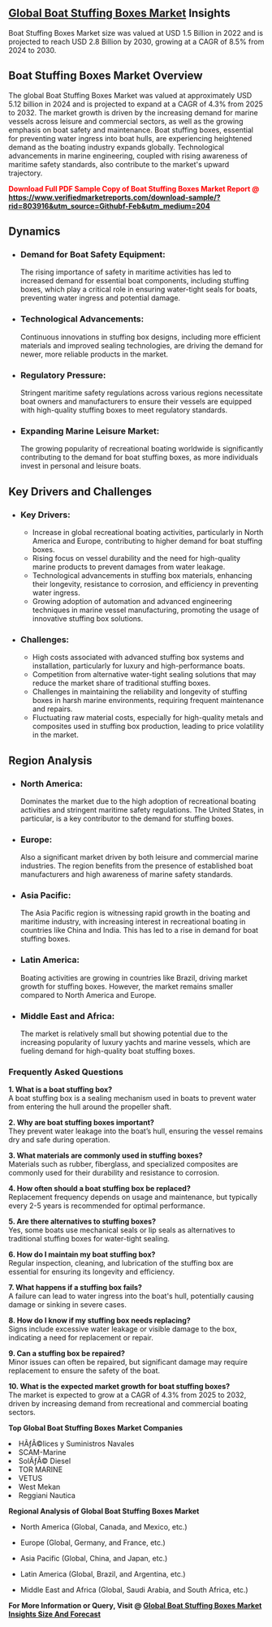 <h2><a href="https://www.verifiedmarketreports.com/download-sample/?rid=803916&amp;utm_source=Githubf&amp;utm_medium=204" target="_blank">Global Boat Stuffing Boxes Market</a> Insights</h2><p>Boat Stuffing Boxes Market size was valued at USD 1.5 Billion in 2022 and is projected to reach USD 2.8 Billion by 2030, growing at a CAGR of 8.5% from 2024 to 2030.</p><p> <h2>Boat Stuffing Boxes Market Overview</h2> <p>The global Boat Stuffing Boxes Market was valued at approximately USD 5.12 billion in 2024 and is projected to expand at a CAGR of 4.3% from 2025 to 2032. The market growth is driven by the increasing demand for marine vessels across leisure and commercial sectors, as well as the growing emphasis on boat safety and maintenance. Boat stuffing boxes, essential for preventing water ingress into boat hulls, are experiencing heightened demand as the boating industry expands globally. Technological advancements in marine engineering, coupled with rising awareness of maritime safety standards, also contribute to the market's upward trajectory.</p> <p><strong><p><span class=""><span style="color: #ff0000;"><strong>Download Full PDF Sample Copy of Boat Stuffing Boxes Market Report</strong> @ </span><a href="https://www.verifiedmarketreports.com/download-sample/?rid=803916&amp;utm_source=Githubf-Feb&amp;utm_medium=204" target="_blank">https://www.verifiedmarketreports.com/download-sample/?rid=803916&amp;utm_source=Githubf-Feb&amp;utm_medium=204</a></span></p></strong></p> <h2>Dynamics</h2> <ul> <li><h3>Demand for Boat Safety Equipment:</h3> The rising importance of safety in maritime activities has led to increased demand for essential boat components, including stuffing boxes, which play a critical role in ensuring water-tight seals for boats, preventing water ingress and potential damage.</li> <li><h3>Technological Advancements:</h3> Continuous innovations in stuffing box designs, including more efficient materials and improved sealing technologies, are driving the demand for newer, more reliable products in the market.</li> <li><h3>Regulatory Pressure:</h3> Stringent maritime safety regulations across various regions necessitate boat owners and manufacturers to ensure their vessels are equipped with high-quality stuffing boxes to meet regulatory standards.</li> <li><h3>Expanding Marine Leisure Market:</h3> The growing popularity of recreational boating worldwide is significantly contributing to the demand for boat stuffing boxes, as more individuals invest in personal and leisure boats.</li> </ul> <h2>Key Drivers and Challenges</h2> <ul> <li><h3>Key Drivers:</h3> <ul> <li>Increase in global recreational boating activities, particularly in North America and Europe, contributing to higher demand for boat stuffing boxes.</li> <li>Rising focus on vessel durability and the need for high-quality marine products to prevent damages from water leakage.</li> <li>Technological advancements in stuffing box materials, enhancing their longevity, resistance to corrosion, and efficiency in preventing water ingress.</li> <li>Growing adoption of automation and advanced engineering techniques in marine vessel manufacturing, promoting the usage of innovative stuffing box solutions.</li> </ul> </li> <li><h3>Challenges:</h3> <ul> <li>High costs associated with advanced stuffing box systems and installation, particularly for luxury and high-performance boats.</li> <li>Competition from alternative water-tight sealing solutions that may reduce the market share of traditional stuffing boxes.</li> <li>Challenges in maintaining the reliability and longevity of stuffing boxes in harsh marine environments, requiring frequent maintenance and repairs.</li> <li>Fluctuating raw material costs, especially for high-quality metals and composites used in stuffing box production, leading to price volatility in the market.</li> </ul> </li> </ul> <h2>Region Analysis</h2> <ul> <li><h3>North America:</h3> Dominates the market due to the high adoption of recreational boating activities and stringent maritime safety regulations. The United States, in particular, is a key contributor to the demand for stuffing boxes.</li> <li><h3>Europe:</h3> Also a significant market driven by both leisure and commercial marine industries. The region benefits from the presence of established boat manufacturers and high awareness of marine safety standards.</li> <li><h3>Asia Pacific:</h3> The Asia Pacific region is witnessing rapid growth in the boating and maritime industry, with increasing interest in recreational boating in countries like China and India. This has led to a rise in demand for boat stuffing boxes.</li> <li><h3>Latin America:</h3> Boating activities are growing in countries like Brazil, driving market growth for stuffing boxes. However, the market remains smaller compared to North America and Europe.</li> <li><h3>Middle East and Africa:</h3> The market is relatively small but showing potential due to the increasing popularity of luxury yachts and marine vessels, which are fueling demand for high-quality boat stuffing boxes.</li> </ul> <h3>Frequently Asked Questions</h3> <p><strong>1. What is a boat stuffing box?</strong><br> A boat stuffing box is a sealing mechanism used in boats to prevent water from entering the hull around the propeller shaft.</p> <p><strong>2. Why are boat stuffing boxes important?</strong><br> They prevent water leakage into the boat’s hull, ensuring the vessel remains dry and safe during operation.</p> <p><strong>3. What materials are commonly used in stuffing boxes?</strong><br> Materials such as rubber, fiberglass, and specialized composites are commonly used for their durability and resistance to corrosion.</p> <p><strong>4. How often should a boat stuffing box be replaced?</strong><br> Replacement frequency depends on usage and maintenance, but typically every 2-5 years is recommended for optimal performance.</p> <p><strong>5. Are there alternatives to stuffing boxes?</strong><br> Yes, some boats use mechanical seals or lip seals as alternatives to traditional stuffing boxes for water-tight sealing.</p> <p><strong>6. How do I maintain my boat stuffing box?</strong><br> Regular inspection, cleaning, and lubrication of the stuffing box are essential for ensuring its longevity and efficiency.</p> <p><strong>7. What happens if a stuffing box fails?</strong><br> A failure can lead to water ingress into the boat's hull, potentially causing damage or sinking in severe cases.</p> <p><strong>8. How do I know if my stuffing box needs replacing?</strong><br> Signs include excessive water leakage or visible damage to the box, indicating a need for replacement or repair.</p> <p><strong>9. Can a stuffing box be repaired?</strong><br> Minor issues can often be repaired, but significant damage may require replacement to ensure the safety of the boat.</p> <p><strong>10. What is the expected market growth for boat stuffing boxes?</strong><br> The market is expected to grow at a CAGR of 4.3% from 2025 to 2032, driven by increasing demand from recreational and commercial boating sectors.</p> </p><p><strong>Top Global Boat Stuffing Boxes Market Companies</strong></p><div data-test-id=""><p><li>HÃƒÂ©lices y Suministros Navales</li><li> SCAM-Marine</li><li> SolÃƒÂ© Diesel</li><li> TOR MARINE</li><li> VETUS</li><li> West Mekan</li><li> Reggiani Nautica</li></p><div><strong>Regional Analysis of&nbsp;Global Boat Stuffing Boxes Market</strong></div><ul><li dir="ltr"><p dir="ltr">North America&nbsp;(Global, Canada, and Mexico, etc.)</p></li><li dir="ltr"><p dir="ltr">Europe (Global, Germany, and France, etc.)</p></li><li dir="ltr"><p dir="ltr">Asia Pacific&nbsp;(Global, China, and Japan, etc.)</p></li><li dir="ltr"><p dir="ltr">Latin America&nbsp;(Global, Brazil, and Argentina, etc.)</p></li><li dir="ltr">Middle East and Africa&nbsp;(Global, Saudi Arabia, and South Africa, etc.)</li></ul><p><strong>For More Information or Query, Visit @&nbsp;</strong><strong><a href="https://www.verifiedmarketreports.com/product/boat-stuffing-boxes-market/?utm_source=Githubf&amp;utm_medium=204" target="_blank">Global Boat Stuffing Boxes Market Insights Size And Forecast</a></strong></p></div>
